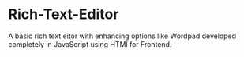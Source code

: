 # Rich-Text-Editor
A basic rich text eitor with enhancing options like Wordpad developed completely in JavaScript using HTMl for Frontend.
